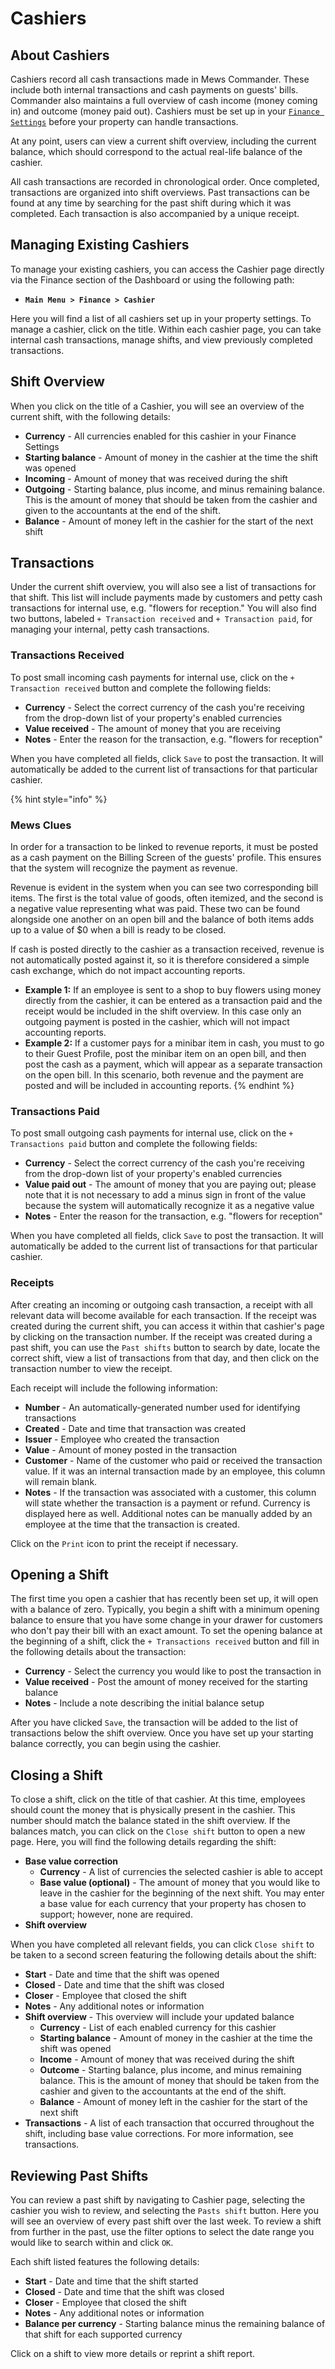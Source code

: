 # Cashiers

## About Cashiers

Cashiers record all cash transactions made in Mews Commander. These include both internal transactions and cash payments on guests' bills. Commander also maintains a full overview of cash income \(money coming in\) and outcome \(money paid out\). Cashiers must be set up in your [`Finance Settings`](https://mews-systems.gitbook.io/guide/commander/settings/finance-settings/cashiers) before your property can handle transactions.

At any point, users can view a current shift overview, including the current balance, which should correspond to the actual real-life balance of the cashier.

All cash transactions are recorded in chronological order. Once completed, transactions are organized into shift overviews. Past transactions can be found at any time by searching for the past shift during which it was completed. Each transaction is also accompanied by a unique receipt.

## Managing Existing Cashiers

To manage your existing cashiers, you can access the Cashier page directly via the Finance section of the Dashboard or using the following path:

* **`Main Menu > Finance > Cashier`**

Here you will find a list of all cashiers set up in your property settings. To manage a cashier, click on the title. Within each cashier page, you can take internal cash transactions, manage shifts, and view previously completed transactions.

## Shift Overview

When you click on the title of a Cashier, you will see an overview of the current shift, with the following details:

* **Currency** - All currencies enabled for this cashier in your Finance Settings
* **Starting balance** - Amount of money in the cashier at the time the shift was opened
* **Incoming** - Amount of money that was received during the shift
* **Outgoing** - Starting balance, plus income, and minus remaining balance. This is the amount of money that should be taken from the cashier and given to the accountants at the end of the shift.
* **Balance** - Amount of money left in the cashier for the start of the next shift

## Transactions

Under the current shift overview, you will also see a list of transactions for that shift. This list will include payments made by customers and petty cash transactions for internal use, e.g. "flowers for reception." You will also find two buttons, labeled `+ Transaction received` and `+ Transaction paid`, for managing your internal, petty cash transactions.

### Transactions Received

To post small incoming cash payments for internal use, click on the `+ Transaction received` button and complete the following fields:

* **Currency** - Select the correct currency of the cash you're receiving from the drop-down list of your property's enabled currencies
* **Value received** - The amount of money that you are receiving
* **Notes** - Enter the reason for the transaction, e.g. "flowers for reception"

When you have completed all fields, click `Save` to post the transaction. It will automatically be added to the current list of transactions for that particular cashier. 

{% hint style="info" %}
### Mews Clues

In order for a transaction to be linked to revenue reports, it must be posted as a cash payment on the Billing Screen of the guests' profile. This ensures that the system will recognize the payment as revenue.

Revenue is evident in the system when you can see two corresponding bill items. The first is the total value of goods, often itemized, and the second is a negative value representing what was paid. These two can be found alongside one another on an open bill and the balance of both items adds up to a value of $0 when a bill is ready to be closed.

If cash is posted directly to the cashier as a transaction received, revenue is not automatically posted against it, so it is therefore considered a simple cash exchange, which do not impact accounting reports.

* **Example 1:** If an employee is sent to a shop to buy flowers using money directly from the cashier, it can be entered as a transaction paid and the receipt would be included in the shift overview. In this case only an outgoing payment is posted in the cashier, which will not impact accounting reports.
* **Example 2:** If a customer pays for a minibar item in cash, you must to go to their Guest Profile, post the minibar item on an open bill, and then post the cash as a payment, which will appear as a separate transaction on the open bill. In this scenario, both revenue and the payment are posted and will be included in accounting reports.
{% endhint %}

### Transactions Paid

To post small outgoing cash payments for internal use, click on the `+ Transactions paid` button and complete the following fields:

* **Currency** - Select the correct currency of the cash you're receiving from the drop-down list of your property's enabled currencies
* **Value paid out** - The amount of money that you are paying out; please note that it is not necessary to add a minus sign in front of the value because the system will automatically recognize it as a negative value
* **Notes** - Enter the reason for the transaction, e.g. "flowers for reception"

When you have completed all fields, click `Save` to post the transaction. It will automatically be added to the current list of transactions for that particular cashier.

### Receipts

After creating an incoming or outgoing cash transaction, a receipt with all relevant data will become available for each transaction. If the receipt was created during the current shift, you can access it within that cashier's page by clicking on the transaction number. If the receipt was created during a past shift, you can use the `Past shifts` button to search by date, locate the correct shift, view a list of transactions from that day, and then click on the transaction number to view the receipt.

Each receipt will include the following information:

* **Number** -  An automatically-generated number used for identifying transactions
* **Created** -  Date and time that transaction was created
* **Issuer** -  Employee who created the transaction
* **Value** - Amount of money posted in the transaction
* **Customer** -  Name of the customer who paid or received the transaction value. If it was an internal transaction made by an employee, this column will remain blank.
* **Notes** - If the transaction was associated with a customer, this column will state whether the transaction is a payment or refund. Currency is displayed here as well. Additional notes can be manually added by an employee at the time that the transaction is created.

Click on the `Print` icon to print the receipt if necessary. 

## Opening a Shift

The first time you open a cashier that has recently been set up, it will open with a balance of zero. Typically, you begin a shift with a minimum opening balance to ensure that you have some change in your drawer for customers who don't pay their bill with an exact amount. To set the opening balance at the beginning of a shift, click the `+ Transactions received` button and fill in the following details about the transaction:

* **Currency** - Select the currency you would like to post the transaction in
* **Value received** - Post the amount of money received for the starting balance
* **Notes** - Include a note describing the initial balance setup

After you have clicked `Save`, the transaction will be added to the list of transactions below the shift overview. Once you have set up your starting balance correctly, you can begin using the cashier. 

## Closing a Shift

To close a shift, click on the title of that cashier. At this time, employees should count the money that is physically present in the cashier. This number should match the balance stated in the shift overview. If the balances match, you can click on the `Close shift` button to open a new page. Here, you will find the following details regarding the shift:

* **Base value correction** 
  * **Currency** - A list of currencies the selected cashier is able to accept
  * **Base value \(optional\)** - The amount of money that you would like to leave in the cashier for the beginning of the next shift. You may enter a base value for each currency that your property has chosen to support; however, none are required.
* **Shift overview** 

When you have completed all relevant fields, you can click `Close shift` to be taken to a second screen featuring the following details about the shift:

* **Start** - Date and time that the shift was opened
* **Closed** - Date and time that the shift was closed
* **Closer** - Employee that closed the shift
* **Notes** - Any additional notes or information
* **Shift overview** - This overview will include your updated balance
  * **Currency** - List of each enabled currency for this cashier
  * **Starting balance** - Amount of money in the cashier at the time the shift was opened
  * **Income** - Amount of money that was received during the shift
  * **Outcome** - Starting balance, plus income, and minus remaining balance. This is the amount of money that should be taken from the cashier and given to the accountants at the end of the shift.
  * **Balance** - Amount of money left in the cashier for the start of the next shift
* **Transactions** - A list of each transaction that occurred throughout the shift, including base value corrections. For more information, see transactions.

## Reviewing Past Shifts

You can review a past shift by navigating to Cashier page, selecting the cashier you wish to review, and selecting the `Pasts shift` button. Here you will see an overview of every past shift over the last week. To review a shift from further in the past, use the filter options to select the date range you would like to search within and click `OK`.

Each shift listed features the following details:

* **Start** - Date and time that the shift started
* **Closed** - Date and time that the shift was closed
* **Closer** - Employee that closed the shift
* **Notes** - Any additional notes or information
* **Balance per currency** - Starting balance minus the remaining balance of that shift for each supported currency

Click on a shift to view more details or reprint a shift report.

